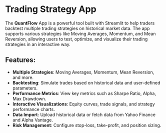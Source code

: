 # Trading Strategy App

The **QuantFlow** App is a powerful tool built with Streamlit to help traders backtest multiple trading strategies on historical market data. The app supports various strategies like Moving Averages, Momentum, and Mean Reversion, allowing users to test, optimize, and visualize their trading strategies in an interactive way.

## Features:
- **Multiple Strategies**: Moving Averages, Momentum, Mean Reversion, and more.
- **Backtesting**: Simulate trades based on historical data and user-defined parameters.
- **Performance Metrics**: View key metrics such as Sharpe Ratio, Alpha, Max Drawdown.
- **Interactive Visualizations**: Equity curves, trade signals, and strategy performance charts.
- **Data Import**: Upload historical data or fetch data from Yahoo Finance and Alpha Vantage.
- **Risk Management**: Configure stop-loss, take-profit, and position sizing.
